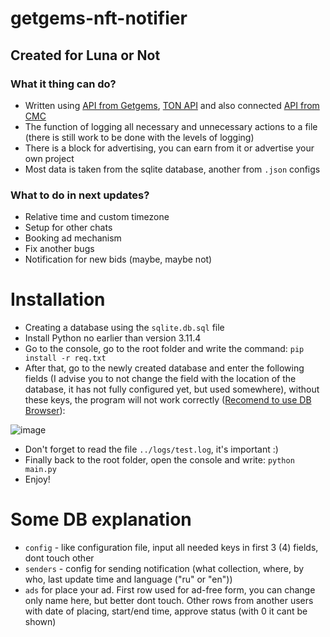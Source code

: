 # getgems-nft-notifier
## Created for Luna or Not
 
### What it thing can do?
- Written using [API from Getgems](https://api.getgems.io/graphql ), [TON API](https://tonconsole.com ) and also connected [API from CMC](https://pro.coinmarketcap.com )
- The function of logging all necessary and unnecessary actions to a file (there is still work to be done with the levels of logging)
- There is a block for advertising, you can earn from it or advertise your own project
- Most data is taken from the sqlite database, another from `.json` configs 

### What to do in next updates?
- Relative time and custom timezone
- Setup for other chats
- Booking ad mechanism
- Fix another bugs
- Notification for new bids (maybe, maybe not)

# Installation
- Creating a database using the `sqlite.db.sql` file
- Install Python no earlier than version 3.11.4
- Go to the console, go to the root folder and write the command:
`pip install -r req.txt `
- After that, go to the newly created database and enter the following fields (I advise you to not change the field with the location of the database, it has not fully configured yet, but used somewhere), without these keys, the program will not work correctly ([Recomend to use DB Browser](https://sqlitebrowser.org/dl/)):

![image](https://github.com/user-attachments/assets/9671a5b7-1bfe-4322-b891-c151dff9a9d1)

- Don't forget to read the file `../logs/test.log`, it's important :)
- Finally back to the root folder, open the console and write:
`python main.py `
- Enjoy!

# Some DB explanation
- `config` - like configuration file, input all needed keys in first 3 (4) fields, dont touch other
- `senders` - config for sending notification (what collection, where, by who, last update time and language ("ru" or "en"))
- `ads` for  place your ad. First row used for ad-free form, you can change only name here, but better dont touch. Other rows from another users with date of placing, start/end time, approve status (with 0 it cant be shown)
